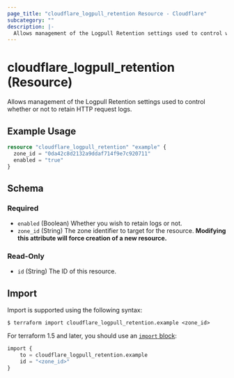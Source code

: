```yaml
---
page_title: "cloudflare_logpull_retention Resource - Cloudflare"
subcategory: ""
description: |-
  Allows management of the Logpull Retention settings used to control whether or not to retain HTTP request logs.
---
```


# cloudflare_logpull_retention (Resource)

Allows management of the Logpull Retention settings used to control whether or not to retain HTTP request logs.

## Example Usage

```terraform
resource "cloudflare_logpull_retention" "example" {
  zone_id = "0da42c8d2132a9ddaf714f9e7c920711"
  enabled = "true"
}
```
<!-- schema generated by tfplugindocs -->
## Schema

### Required

- `enabled` (Boolean) Whether you wish to retain logs or not.
- `zone_id` (String) The zone identifier to target for the resource. **Modifying this attribute will force creation of a new resource.**

### Read-Only

- `id` (String) The ID of this resource.

## Import

Import is supported using the following syntax:

```shell
$ terraform import cloudflare_logpull_retention.example <zone_id>
```

For terraform 1.5 and later, you should use an [`import` block](https://developer.hashicorp.com/terraform/language/import):
```terraform
import {
    to = cloudflare_logpull_retention.example
    id = "<zone_id>"
}
```
